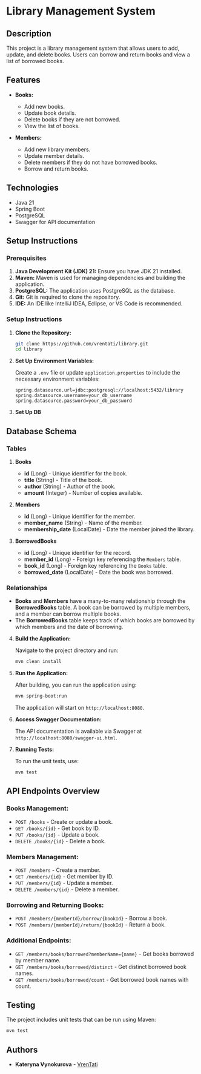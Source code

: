 # Library Management System

## Description

This project is a library management system that allows users to add, update, and delete books. Users can borrow and return books and view a list of borrowed books.

## Features

- **Books:**
  - Add new books.
  - Update book details.
  - Delete books if they are not borrowed.
  - View the list of books.

- **Members:**
  - Add new library members.
  - Update member details.
  - Delete members if they do not have borrowed books.
  - Borrow and return books.

## Technologies

- Java 21
- Spring Boot
- PostgreSQL
- Swagger for API documentation

## Setup Instructions

### Prerequisites

1. **Java Development Kit (JDK) 21:** Ensure you have JDK 21 installed.
2. **Maven:** Maven is used for managing dependencies and building the application.
3. **PostgreSQL:** The application uses PostgreSQL as the database.
4. **Git:** Git is required to clone the repository.
5. **IDE:** An IDE like IntelliJ IDEA, Eclipse, or VS Code is recommended.

### Setup Instructions

1. **Clone the Repository:**

   ```bash
   git clone https://github.com/vrentati/library.git
   cd library
   ```

2. **Set Up Environment Variables:**

   Create a `.env` file or update `application.properties` to include the necessary environment variables:

   ```properties
   spring.datasource.url=jdbc:postgresql://localhost:5432/library
   spring.datasource.username=your_db_username
   spring.datasource.password=your_db_password
   ```
3. **Set Up DB**

  ## Database Schema

  ### Tables

  1. **Books**
     - **id** (Long) - Unique identifier for the book.
     - **title** (String) - Title of the book.
     - **author** (String) - Author of the book.
     - **amount** (Integer) - Number of copies available.

  2. **Members**
     - **id** (Long) - Unique identifier for the member.
     - **member_name** (String) - Name of the member.
     - **membership_date** (LocalDate) - Date the member joined the library.
  
  3. **BorrowedBooks**
     - **id** (Long) - Unique identifier for the record.
     - **member_id** (Long) - Foreign key referencing the `Members` table.
     - **book_id** (Long) - Foreign key referencing the `Books` table.
     - **borrowed_date** (LocalDate) - Date the book was borrowed.

  ### Relationships
  
  - **Books** and **Members** have a many-to-many relationship through the **BorrowedBooks** table. A book can be borrowed by multiple members, and a member can borrow multiple books.
  - The **BorrowedBooks** table keeps track of which books are borrowed by which members and the date of borrowing.

4. **Build the Application:**

   Navigate to the project directory and run:

   ```bash
   mvn clean install
   ```

5. **Run the Application:**

   After building, you can run the application using:

   ```bash
   mvn spring-boot:run
   ```

   The application will start on `http://localhost:8080`.

6. **Access Swagger Documentation:**

   The API documentation is available via Swagger at `http://localhost:8080/swagger-ui.html`.

7. **Running Tests:**

   To run the unit tests, use:

   ```bash
   mvn test
   ```

## API Endpoints Overview

### Books Management:

- `POST /books` - Create or update a book.
- `GET /books/{id}` - Get book by ID.
- `PUT /books/{id}` - Update a book.
- `DELETE /books/{id}` - Delete a book.

### Members Management:

- `POST /members` - Create a member.
- `GET /members/{id}` - Get member by ID.
- `PUT /members/{id}` - Update a member.
- `DELETE /members/{id}` - Delete a member.

### Borrowing and Returning Books:

- `POST /members/{memberId}/borrow/{bookId}` - Borrow a book.
- `POST /members/{memberId}/return/{bookId}` - Return a book.

### Additional Endpoints:

- `GET /members/books/borrowed?memberName={name}` - Get books borrowed by member name.
- `GET /members/books/borrowed/distinct` - Get distinct borrowed book names.
- `GET /members/books/borrowed/count` - Get borrowed book names with count.

## Testing

The project includes unit tests that can be run using Maven:

```bash
mvn test
```

## Authors

- **Kateryna Vynokurova** - [VrenTati](https://github.com/vrentati)
